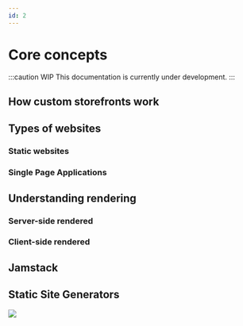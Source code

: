 ```yaml
---
id: 2
---
```


# Core concepts

:::caution WIP
This documentation is currently under development.
:::

## How custom storefronts work

## Types of websites

### Static websites

### Single Page Applications


## Understanding rendering

### Server-side rendered

### Client-side rendered


## Jamstack


## Static Site Generators

![](https://vtexhelp.vtexassets.com/assets/docs/src/StaticSiteGenerator___8cbe91c9104700581f219dd6affeeb11.jpg)

